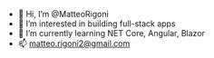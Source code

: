 - 👋 Hi, I’m @MatteoRigoni
- 👀 I’m interested in building full-stack apps 
- 🌱 I’m currently learning NET Core, Angular, Blazor
- 📫 matteo.rigoni2@gmail.com

<!---
MatteoRigoni/MatteoRigoni is a ✨ special ✨ repository because its `README.md` (this file) appears on your GitHub profile.
You can click the Preview link to take a look at your changes.
--->
